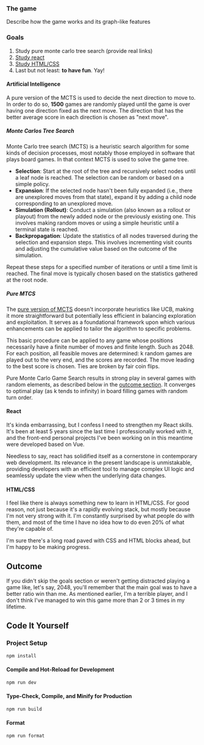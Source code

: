 ### The game

Describe how the game works and its graph-like features

### Goals

1. Study pure monte carlo tree search (provide real links)
2. [Study react](https://react.dev/)
3. [Study HTML/CSS](#htmlcss)
4. Last but not least: **to have fun**. Yay!

#### Artificial Intelligence

A pure version of the MCTS is used to decide the next direction to move to. In order to do so, **1500** games are randomly played until the game is over having one direction fixed as the next move. The direction that has the better average score in each direction is chosen as "next move".

##### Monte Carlos Tree Search

Monte Carlo tree search (MCTS) is a heuristic search algorithm for some kinds of decision processes, most notably those employed in software that plays board games. In that context MCTS is used to solve the game tree.

- **Selection**: Start at the root of the tree and recursively select nodes until a leaf node is reached. The selection can be random or based on a simple policy.
- **Expansion**: If the selected node hasn't been fully expanded (i.e., there are unexplored moves from that state), expand it by adding a child node corresponding to an unexplored move.
- **Simulation (Rollout)**: Conduct a simulation (also known as a rollout or playout) from the newly added node or the previously existing one. This involves making random moves or using a simple heuristic until a terminal state is reached.
- **Backpropagation**: Update the statistics of all nodes traversed during the selection and expansion steps. This involves incrementing visit counts and adjusting the cumulative value based on the outcome of the simulation.

Repeat these steps for a specified number of iterations or until a time limit is reached. The final move is typically chosen based on the statistics gathered at the root node.

##### Pure MTCS

The [pure version of MCTS](https://en.wikipedia.org/wiki/Monte_Carlo_tree_search#Pure_Monte_Carlo_game_search) doesn't incorporate heuristics like UCB, making it more straightforward but potentially less efficient in balancing exploration and exploitation. It serves as a foundational framework upon which various enhancements can be applied to tailor the algorithm to specific problems.

This basic procedure can be applied to any game whose positions necessarily have a finite number of moves and finite length. Such as 2048. For each position, all feasible moves are determined: k random games are played out to the very end, and the scores are recorded. The move leading to the best score is chosen. Ties are broken by fair coin flips.

Pure Monte Carlo Game Search results in strong play in several games with random elements, as described below in the [outcome section](#outcome). It converges to optimal play (as k tends to infinity) in board filling games with random turn order.

#### React

It's kinda embarrassing, but I confess I need to strengthen my React skills. It's been at least 5 years since the last time I professionally worked with it, and the front-end personal projects I've been working on in this meantime were developed based on Vue.

Needless to say, react has solidified itself as a cornerstone in contemporary web development. Its relevance in the present landscape is unmistakable, providing developers with an efficient tool to manage complex UI logic and seamlessly update the view when the underlying data changes.

#### HTML/CSS

I feel like there is always something new to learn in HTML/CSS. For good reason, not just because it's a rapidly evolving stack, but mostly because I'm not very strong with it. I'm constantly surprised by what people do with them, and most of the time I have no idea how to do even 20% of what they're capable of.

I'm sure there's a long road paved with CSS and HTML blocks ahead, but I'm happy to be making progress.

## Outcome

If you didn't skip the goals section or weren't getting distracted playing a game like, let's say, 2048, you'll remember that the main goal was to have a better ratio win than me. As mentioned earlier, I'm a terrible player, and I don't think I've managed to win this game more than 2 or 3 times in my lifetime.

## Code It Yourself

### Project Setup

```sh
npm install
```

#### Compile and Hot-Reload for Development

```sh
npm run dev
```

#### Type-Check, Compile, and Minify for Production

```sh
npm run build
```

#### Format

```sh
npm run format
```
